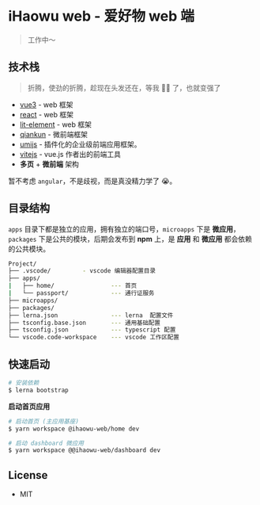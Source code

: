 # iHaowu web - 爱好物 web 端

> 工作中～

## 技术栈

> 折腾，使劲的折腾，趁现在头发还在，等我 👨‍🦲 了，也就变强了

- [vue3](https://v3.vuejs.org/) - web 框架
- [react](https://zh-hans.reactjs.org/) - web 框架
- [lit-element](https://lit-element.polymer-project.org/) - web 框架
- [qiankun](http://qiankun.umijs.org/) - 微前端框架
- [umijs](https://umijs.org/) - 插件化的企业级前端应用框架。
- [vitejs](https://github.com/vitejs/vite) - vue.js 作者出的前端工具
- **多页** + **微前端** 架构

暂不考虑 `angular`，不是歧视，而是真没精力学了 😭。

## 目录结构

`apps` 目录下都是独立的应用，拥有独立的端口号，`microapps` 下是 **微应用**，`packages` 下是公共的模块，后期会发布到 **npm** 上，是 **应用** 和 **微应用** 都会依赖的公共模块。

```bash
Project/
├── .vscode/         - vscode 编辑器配置目录
├── apps/
|   ├── home/                --- 首页
|   └── passport/            --- 通行证服务
├── microapps/
├── packages/
├── lerna.json               --- lerna  配置文件
├── tsconfig.base.json       --- 通用基础配置
├── tsconfig.json            --- typescript 配置
└── vscode.code-workspace    --- vscode 工作区配置
```

## 快速启动

```bash
# 安装依赖
$ lerna bootstrap
```

**启动首页应用**

```bash
# 启动首页 (主应用基座)
$ yarn workspace @ihaowu-web/home dev

# 启动 dashboard 微应用
$ yarn workspace @@ihaowu-web/dashboard dev
```

## License

- MIT

[lerna]: https://lerna.js.org/
[qiankun]: http://qiankun.umijs.org/
